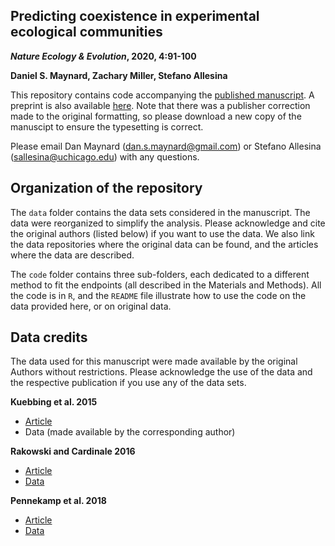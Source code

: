 ## Predicting coexistence in experimental ecological communities

**_Nature Ecology & Evolution_, 2020, 4:91-100** 
 
**Daniel S. Maynard, Zachary Miller, Stefano Allesina**

This repository contains code accompanying the [published manuscript](https://www.nature.com/articles/s41559-019-1059-z). A preprint is also available [here](https://www.biorxiv.org/content/10.1101/598326v1). Note that there was a publisher correction made to the original formatting, so please download a new copy of the manuscipt to ensure the typesetting is correct. 

Please email Dan Maynard ([dan.s.maynard@gmail.com](mailto:dan.s.maynard@gmail.com)) or Stefano Allesina ([sallesina@uchicago.edu](mailto:sallesina@uchicago.edu)) with any questions. 

## Organization of the repository

The `data` folder contains the data sets considered in the manuscript. The data were reorganized to simplify the analysis. Please acknowledge and cite the original authors (listed below) if you want to use the data. We also link the data repositories where the original data can be found, and the articles where the data are described.

The `code` folder contains three sub-folders, each dedicated to a different method to fit the endpoints (all described in the Materials and Methods). All the code is in `R`, and the `README` file illustrate how to use the code on the data provided here, or on original data.

## Data credits

The data used for this manuscript were made available by the original Authors without restrictions. Please acknowledge the use of the data and the respective publication if you use any of the data sets. 

**Kuebbing et al. 2015**

- [Article](https://nph.onlinelibrary.wiley.com/doi/full/10.1111/nph.13488)
- Data (made available by the corresponding author)

**Rakowski and Cardinale 2016**

- [Article](https://onlinelibrary.wiley.com/doi/full/10.1111/oik.03105)
- [Data](https://datadryad.org/resource/doi:10.5061/dryad.j1617)

**Pennekamp et al. 2018** 

- [Article](https://www.nature.com/articles/s41586-018-0627-8)
- [Data](https://github.com/pennekampster/Code_and_data_OverallEcosystemStability)

